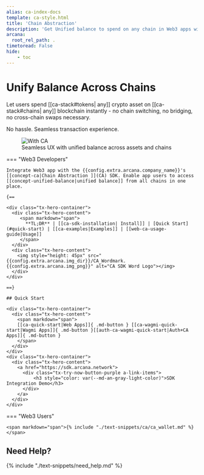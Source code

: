 ```yaml
---
alias: ca-index-docs
template: ca-style.html
title: 'Chain Abstraction'
description: 'Get Unified balance to spend on any chain in Web3 apps with Arcana Network Chain Abstraction.'
arcana:
  root_rel_path: .
timetoread: False
hide: 
    - toc
---
```


# Unify Balance Across Chains

Let users spend [[ca-stack#tokens| any]] crypto asset on [[ca-stack#chains| any]] blockchain instantly - no chain switching, no bridging, no cross-chain swaps necessary. 
    
No hassle. Seamless transaction experience.

<figure markdown="span">
  <img alt="With CA" src="{{config.extra.arcana.img_dir}}/an_ca_landing.{{config.extra.arcana.img_png}}" class="an_screenshots"/>
  <figcaption>Seamless UX with unified balance across assets and chains</figcaption>
</figure>

=== "Web3 Developers"

    
    
    Integrate Web3 app with the {{config.extra.arcana.company_name}}'s [[concept-ca|Chain Abstraction ]](CA) SDK. Enable app users to access [[concept-unified-balance|unified balance]] from all chains in one place.

    {==

    <div class="tx-hero-container">
      <div class="tx-hero-content">
         <span markdown="span">
           **TL;DR** | [[ca-sdk-installation| Install]] | [Quick Start](#quick-start) | [[ca-examples|Examples]] | [[web-ca-usage-guide|Usage]]
         </span>
      </div>
      <div class="tx-hero-content">
        <img style="height: 45px" src="{{config.extra.arcana.img_dir}}/CA_Wordmark.{{config.extra.arcana.img_png}}" alt="CA SDK Word Logo"></img>
      </div>
    </div>

    ==}

    ## Quick Start

    <div class="tx-hero-container">
      <div class="tx-hero-content">
        <span markdown="span">
        [[ca-quick-start|Web Apps]]{ .md-button } [[ca-wagmi-quick-start|Wagmi Apps]]{ .md-button }[[auth-ca-wagmi-quick-start|Auth+CA Apps]]{ .md-button }
        </span>
      </div>
    </div>
    <div class="tx-hero-container">
      <div class="tx-hero-content">
        <a href="https://sdk.arcana.network">
          <div class="tx-try-now-button-purple a-link-items">
              <h3 style="color: var(--md-an-gray-light-color)">SDK Integration Demo</h3>
          </div>
        </a>
      </div>
    </div>

    

=== "Web3 Users"

    <span markdown="span">{% include "./text-snippets/ca/ca_wallet.md" %}</span>


## Need Help?

{% include "./text-snippets/need_help.md" %}
